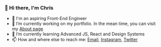 ### 👋 Hi there, I'm Chris 

<!--
**delimac/delimac** is a ✨ _special_ ✨ repository because its `README.md` (this file) appears on your GitHub profile.

Here are some ideas to get you started:-->

- 👤 I'm an aspiring Front-End Engineer
- 🔭 I’m currently working on my portfolio. In the mean time, you can visit my [About page](https://delimac.github.io)
- 🌱 I’m currently learning Advanced JS, React and Design Systems
- 📫 How and where else to reach me: [Email](mailto:delimac@hey.com), [Instagram](https://instagram.com/delimac_), [Twitter](https://twitter.com/delimac)

<!-- - 👯 I’m looking to collaborate on ...
- 💬 Ask me about ...
- 🤔 I’m looking for help with ...
- 😄 Pronouns: ...
- ⚡ Fun fact: ...
-->
